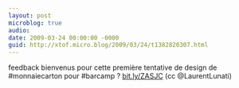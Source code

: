 ```yaml
---
layout: post
microblog: true
audio: 
date: 2009-03-24 00:00:00 -0000
guid: http://xtof.micro.blog/2009/03/24/t1382820307.html
---
```

feedback bienvenus pour cette première tentative de design de #monnaiecarton pour #barcamp ?   [bit.ly/ZASJC](http://bit.ly/ZASJC) (cc @LaurentLunati)
